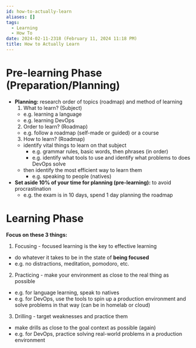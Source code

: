 ```yaml
---
id: how-to-actually-learn
aliases: []
tags:
  - Learning
  - How To
date: 2024-02-11-2318 (February 11, 2024 11:18 PM)
title: How to Actually Learn
---
```


# Pre-learning Phase (Preparation/Planning)
- **Planning:** research order of topics (roadmap) and method of learning
  1. What to learn? (Subject)
    - e.g. learning a language
    - e.g. learning DevOps  
  2. Order to learn? (Roadmap)
    - e.g. follow a roadmap (self-made or guided) or a course
  3. How to learn? (Roadmap)
    - identify vital things to learn on that subject
      - e.g. grammar rules, basic words, then phrases (in order)
      - e.g. identify what tools to use and identify what problems to does DevOps solve
    - then identify the most efficient way to learn them
      - e.g. speaking to people (natives)
- **Set aside 10% of your time for planning (pre-learning):** to avoid procrastination
  - e.g. the exam is in 10 days, spend 1 day planning the roadmap

# Learning Phase
**Focus on these 3 things:**
1. Focusing - focused learning is the key to effective learning
  - do whatever it takes to be in the state of **being focused** 
  - e.g. no distractions, meditation, pomodoro, etc.
2. Practicing - make your environment as close to the real thing as possible
  - e.g. for language learning, speak to natives
  - e.g. for DevOps, use the tools to spin up a production environment and solve problems in that way (can be in homelab or cloud)
3. Drilling - target weaknesses and practice them
  - make drills as close to the goal context as possible (again)
  - e.g. for DevOps, practice solving real-world problems in a production environment
